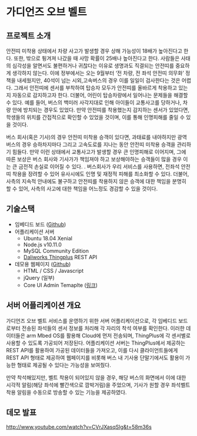 # 가디언즈 오브 벨트

## 프로젝트 소개

안전띠 미착용 상태에서 차량 사고가 발생할 경우 상해 가능성이 18배가 높아진다고 한다. 또한, 밖으로 튕겨져 나갔을 때 사망 확률이 25배나 높아진다고 한다. 사람들은 사태의 심각성을 알면서도 불편하거나 귀찮다는 이유로 생명과도 직결되는 안전띠를 중요하게 생각하지 않는다. 이에 정부에서는 오는 9월부터 ‘전 차량, 전 좌석 안전띠 의무화’ 정책을 내세웠지만, 40석이 넘는 시외,고속버스의 경우 이를 일일이 검사한다는 것은 어렵다. 그래서 안전띠에 센서를 부착하여 탑승자 모두가 안전띠를 올바르게 착용하고 있는지 자동으로 감지하고자 한다. 더불어, 어린이 탑승차량에서 일어나는 문제들을 해결할 수 있다. 예를 들어, 버스의 백미러 사각지대로 인해 아이들이 교통사고를 당하거나, 차량 안에 방치되는 경우도 있었다. 만약 안전띠를 착용했는지 감지하는 센서가 있었다면, 학생들의 위치를 간접적으로 확인할 수 있었을 것이며, 이를 통해 인명피해를 줄일 수 있을 것이다.

버스 회사(혹은 기사)의 경우 안전띠 미착용 승객이 있다면, 과태료를 내야하지만 광역 버스의 경우 승하차지마다 그리고 고속도로를 지나는 동안 안전띠 미착용 승객을 관리하기 힘들다. 만약 이런 상태에서 교통사고가 발생할 경우 큰 인명피해로 이어지며, 그에 따른 보상은 버스 회사와 기사가가 책임져야 하고 보상해야하는 승객들이 많을 경우 이는 큰 금전적 손실로 이어질 수 있다. . 버스회사가 우리 서비스를 사용하면, 전좌석 안전띠 착용을 장려할 수 있어 유사시에도 인명 및 재정적 피해를 최소화할 수 있다. 더불어, 사측의 지속적 안내에도 불구하고 안전띠를 착용하지 않은 승객에 대한 책임을 분명히 할 수 있어, 사측의 사고에 대한 책임을 어느정도 경감할 수 있을 것이다.

## 기술스택

* 임베디드 보드 ([Github](https://github.com/capstone-jicos/seoul-iot-hackathon))
* 어플리케이션 서버
  * Ubuntu 18.04 Xenial
  * Node.js v10.11.0
  * MySQL Community Edition
  * [Daliworks Thingplus](https://thingplus.net/en/) REST API
* 데모용 웹페이지 ([Github](https://github.com/capstone-jicos/seoul-iot-hackathon-front))
  * HTML / CSS / Javascript
  * jQuery (일부)
  * Core UI Admin Temaplte ([링크](https://github.com/coreui/coreui-free-bootstrap-admin-template-ajax))

## 서버 어플리케이션 개요

가디언즈 오브 벨트 서비스를 운영하기 위한 서버 어플리케이션으로, 각 임베디드 보드로부터 전송된 좌석들의 센서 정보를 처리해 각 자리의 착석 여부를 확인한다. 이러한 데이터들은 arm Mbed OS를 활용해 Cloud에 먼저 전송되며, ThingPlus에 각 센서별로 사용할 수 있도록 가공되어 저장된다. 어플리케이션 서버는 ThingPlus에서 제공하는 REST API를 활용하여 가공된 데이터들을 가져오고, 이를 다시 클라이언트들에게 REST API 형태로 제공하여 웹페이지를 비롯해 버스 내 기사용 단말기에서도 활용이 가능한 형태로 제공될 수 있다는 가능성을 보여줬다. 

만약 착석해있지만, 벨트 착용이 되어있지 않을 경우, 해당 버스의 화면에서 이에 대한 시각적 알림(해당 좌석에 빨간색으로 깜박거림)을 주었으며, 기사가 원할 경우 좌석벨트 착용 알림을 수동으로 방송할 수 있는 기능을 제공하였다.

## 데모 발표

http://www.youtube.com/watch?v=CVrJXasqSlg&t=58m36s



